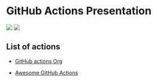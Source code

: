 # GitHub Actions Presentation

![](https://github.com/manishsethi/github-workflow-demo/workflows/Go-test/badge.svg)
![](https://github.com/manishsethi/github-workflow-demo/workflows/Go-build/badge.svg)

## List of actions

- [GitHub actions Org](https://github.com/actions)

- [Awesome GitHub Actions](https://github.com/sdras/awesome-actions)

